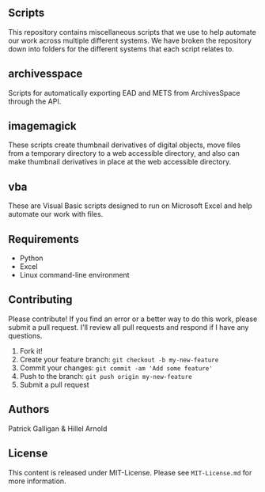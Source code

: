 ## Scripts
This repository contains miscellaneous scripts that we use to help automate our work across multiple different systems. We have broken the repository down into folders for the different systems that each script relates to.

## archivesspace
Scripts for automatically exporting EAD and METS from ArchivesSpace through the API.

## imagemagick
These scripts create thumbnail derivatives of digital objects, move files from a temporary directory to a web accessible directory, and also can make thumbnail derivatives in place at the web accessible directory.

## vba
These are Visual Basic scripts designed to run on Microsoft Excel and help automate our work with files. 

## Requirements
*   Python
*   Excel
*   Linux command-line environment

## Contributing

Please contribute! If you find an error or a better way to do this work, please submit a pull request. I'll review all pull requests and respond if I have any questions.

1. Fork it!
2. Create your feature branch: `git checkout -b my-new-feature`
3. Commit your changes: `git commit -am 'Add some feature'`
4. Push to the branch: `git push origin my-new-feature`
5. Submit a pull request

## Authors

Patrick Galligan & Hillel Arnold

## License

This content is released under MIT-License. Please see `MIT-License.md` for more information.
